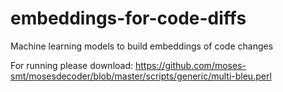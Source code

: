 # embeddings-for-code-diffs
Machine learning models to build embeddings of code changes

For running please download: https://github.com/moses-smt/mosesdecoder/blob/master/scripts/generic/multi-bleu.perl
